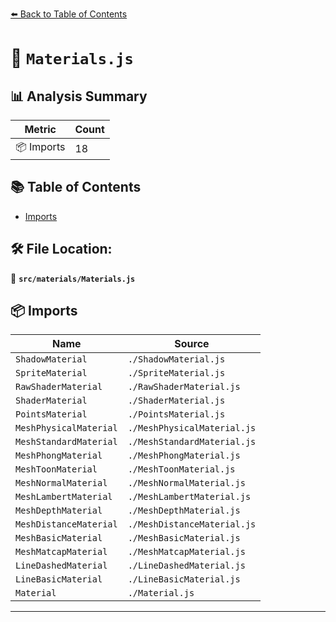 [⬅️ Back to Table of Contents](../../index.md)

# 📄 `Materials.js`

## 📊 Analysis Summary

| Metric | Count |
|--------|-------|
| 📦 Imports | 18 |

## 📚 Table of Contents

- [Imports](#imports)

## 🛠️ File Location:
📂 **`src/materials/Materials.js`**

## 📦 Imports

| Name | Source |
|------|--------|
| `ShadowMaterial` | `./ShadowMaterial.js` |
| `SpriteMaterial` | `./SpriteMaterial.js` |
| `RawShaderMaterial` | `./RawShaderMaterial.js` |
| `ShaderMaterial` | `./ShaderMaterial.js` |
| `PointsMaterial` | `./PointsMaterial.js` |
| `MeshPhysicalMaterial` | `./MeshPhysicalMaterial.js` |
| `MeshStandardMaterial` | `./MeshStandardMaterial.js` |
| `MeshPhongMaterial` | `./MeshPhongMaterial.js` |
| `MeshToonMaterial` | `./MeshToonMaterial.js` |
| `MeshNormalMaterial` | `./MeshNormalMaterial.js` |
| `MeshLambertMaterial` | `./MeshLambertMaterial.js` |
| `MeshDepthMaterial` | `./MeshDepthMaterial.js` |
| `MeshDistanceMaterial` | `./MeshDistanceMaterial.js` |
| `MeshBasicMaterial` | `./MeshBasicMaterial.js` |
| `MeshMatcapMaterial` | `./MeshMatcapMaterial.js` |
| `LineDashedMaterial` | `./LineDashedMaterial.js` |
| `LineBasicMaterial` | `./LineBasicMaterial.js` |
| `Material` | `./Material.js` |


---